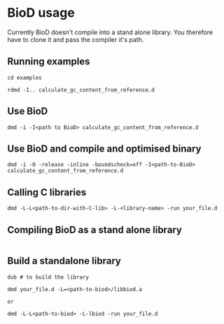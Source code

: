 # BioD usage

Currently BioD doesn't compile into a stand alone library.
You therefore have to clone it and pass the compiler it's path.

## Running examples

```
cd examples
```

```
rdmd -I.. calculate_gc_content_from_reference.d
```

## Use BioD
```
dmd -i -I<path to BioD> calculate_gc_content_from_reference.d
```

## Use BioD and compile and optimised binary
```
dmd -i -O -release -inline -boundscheck=off -I<path-to-BioD> calculate_gc_content_from_reference.d
```

## Calling C libraries
```
dmd -L-L<path-to-dir-with-C-lib> -L-<library-name> -run your_file.d
```

## Compiling BioD as a stand alone library
```

```

## Build a standalone library
```
dub # to build the library

dmd your_file.d -L=<path-to-biod>/libbiod.a

or

dmd -L-L<path-to-biod> -L-lbiod -run your_file.d
```
